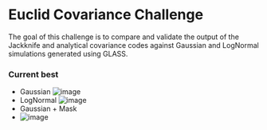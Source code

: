 # Euclid Covariance Challenge
The goal of this challenge is to compare and validate the output of the Jackknife and analytical covariance codes against Gaussian and LogNormal simulations generated using GLASS.

### Current best
- Gaussian
![image](https://github.com/user-attachments/assets/64fee1bd-8614-4442-8078-28e150fbc343)
- LogNormal
![image](https://github.com/user-attachments/assets/87c69daf-f623-485e-b5c9-8c80c0d60ba2)
- Gaussian + Mask
- ![image](https://github.com/user-attachments/assets/dfdfa279-0e31-4479-b39d-44708d1f41b3)

